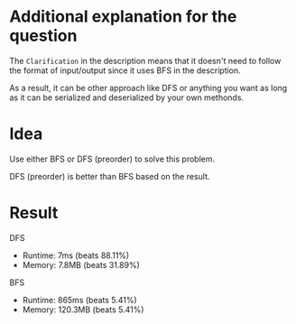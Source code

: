 # Additional explanation for the question

The `Clarification` in the description means that it doesn't need to follow the format of input/output since it uses BFS in the description.

As a result, it can be other approach like DFS or anything you want as long as it can be serialized and deserialized by your own methonds.

# Idea

Use either BFS or DFS (preorder) to solve this problem.

DFS (preorder) is better than BFS based on the result.

# Result

DFS

* Runtime: 7ms (beats 88.11%)
* Memory: 7.8MB (beats 31.89%)

BFS

* Runtime: 865ms (beats 5.41%)
* Memory: 120.3MB (beats 5.41%)
